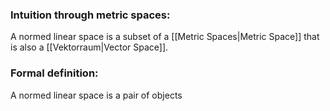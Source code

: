 ### Intuition through metric spaces:
A normed linear space is a subset of a [[Metric Spaces|Metric Space]] that is also a [[Vektorraum|Vector Space]]. 
### Formal definition:
A normed linear space is a pair of objects 